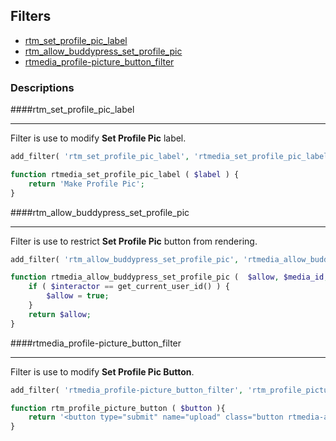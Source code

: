 ## Filters

* [rtm_set_profile_pic_label](#rtm_set_profile_pic_label)
* [rtm_allow_buddypress_set_profile_pic](#rtm_allow_buddypress_set_profile_pic)
* [rtmedia_profile-picture_button_filter](#rtmedia_profile-picture_button_filter)

### Descriptions

####rtm_set_profile_pic_label <a name="rtm_set_profile_pic_label" ></a>
***
Filter is use to modify **Set Profile Pic** label.

```php
add_filter( 'rtm_set_profile_pic_label', 'rtmedia_set_profile_pic_label', 10, 1 );

function rtmedia_set_profile_pic_label ( $label ) {
	return 'Make Profile Pic';
}
```

####rtm_allow_buddypress_set_profile_pic <a name="rtm_allow_buddypress_set_profile_pic"></a>
***
Filter is use to restrict **Set Profile Pic** button from rendering.

```php
add_filter( 'rtm_allow_buddypress_set_profile_pic', 'rtmedia_allow_buddypress_set_profile_pic', 10, 3 );

function rtmedia_allow_buddypress_set_profile_pic (  $allow, $media_id, $interactor  ) {
	if ( $interactor == get_current_user_id() ) {
		$allow = true;
	}
	return $allow;
}
```

####rtmedia_profile-picture_button_filter <a name="rtmedia_profile-picture_button_filter"></a>
***
Filter is use to modify **Set Profile Pic Button**.

```php
add_filter( 'rtmedia_profile-picture_button_filter', 'rtm_profile_picture_button', 10, 1 );

function rtm_profile_picture_button ( $button ){
	return '<button type="submit" name="upload" class="button rtmedia-action-buttons">Make Profile Pic</button>';
}
```
